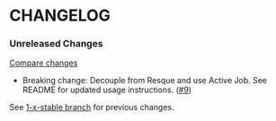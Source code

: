 # CHANGELOG

### Unreleased Changes

[Compare changes](http://github.com/codevise/state_machine_job/compare/1-x-stable...master)

- Breaking change: Decouple from Resque and use Active Job. See README
  for updated usage instructions.
  ([#9](https://github.com/codevise/state_machine_job/pull/9))

See
[1-x-stable branch](http://github.com/codevise/state_machine_job/blob/1-x-stable/CHANGELOG.md)
for previous changes.
